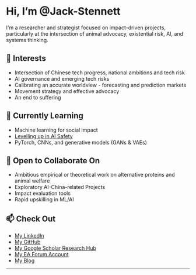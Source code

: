# Hi, I’m @Jack-Stennett

I'm a researcher and strategist focused on impact-driven projects, particularly at the intersection of animal advocacy, existential risk, AI, and systems thinking.

## 👀 Interests

- Intersection of Chinese tech progress, national ambitions and tech risk
- AI governance and emerging tech risks
- Calibrating an accurate worldview - forecasting and prediction markets
- Movement strategy and effective advocacy  
- An end to suffering

## 🌱 Currently Learning

- Machine learning for social impact
- [Levelling up in AI Safety](https://docs.google.com/document/d/1b83_-eo9NEaKDKc9R3P5h5xkLImqMw8ADLmi__rkLo4/edit?tab=t.0#heading=h.fke682cxqkxr)
- PyTorch, CNNs, and generative models (GANs & VAEs)

## 🤝 Open to Collaborate On

- Ambitious empirical or theoretical work on alternative proteins and animal welfare
- Exploratory AI-China-related Projects
- Impact evaluation tools
- Rapid upskilling in ML/AI

## 📫 Check Out
- [My LinkedIn](https://www.linkedin.com/in/jack-stennett-821390138/)
- [My GitHub](https://github.com/Jack-Stennett/Jack-Stennett)
- [My Google Scholar Research Hub](https://scholar.google.com/citations?user=GATFTMcAAAAJ&hl=en&oi=ao)
- [My EA Forum Account](https://forum.effectivealtruism.org/users/jack_s)
- [My Blog](https://torchestogether.substack.com)

---
